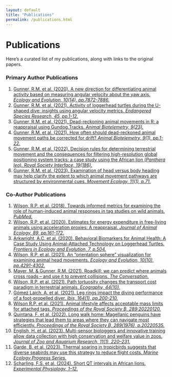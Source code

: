 ```yaml
---
layout: default
title: "Publications"
permalink: /publications.html
---
```


# Publications
Here’s a curated list of my publications, along with links to the original papers.

### Primary Author Publications
1. [Gunner, R.M. et al. (2020). A new direction for differentiating animal activity based on measuring angular velocity about the yaw axis. *Ecology and Evolution, 10(14), pp.7872-7886.*]( https://doi.org/10.1002/ece3.6515)  
2. [Gunner, R.M. et al. (2021). Activity of loggerhead turtles during the U-shaped dive: insights using angular velocity metrics. *Endangered Species Research, 45, pp.1-12.*](https://doi.org/10.3354/esr01125)  
3. [Gunner, R.M. et al. (2021). Dead-reckoning animal movements in R: a reappraisal using Gundog.Tracks. *Animal Biotelemetry, 9(23).*](https://doi.org/10.1186/s40317-021-00245-z)  
4. [Gunner, R.M. et al. (2021). How often should dead-reckoned animal movement paths be corrected for drift? *Animal Biotelemetry, 9(1), pp.1-22.*](https://doi.org/10.1186/s40317-021-00265-9)  
5. [Gunner, R.M. et al. (2022). Decision rules for determining terrestrial movement and the consequences for filtering high-resolution global positioning system tracks: a case study using the African lion (*Panthera leo*). *Royal Society Interface, 19(186).*](https://doi.org/10.1098/rsif.2021.0692)  
6. [Gunner, R.M. et al. (2023). Examination of head versus body heading may help clarify the extent to which animal movement pathways are structured by environmental cues. *Movement Ecology, 11(1), p.71.*](https://doi.org/10.1186/s40462-023-00432-y)  
   
### Co-Author Publications
1.  [Wilson, R.P. et al. (2018). Towards informed metrics for examining the role of human-induced animal responses in tag studies on wild animals. *PubMed.*](https://pubmed.ncbi.nlm.nih.gov/29851254/)  
2. [Wilson, R.P. et al. (2020). Estimates for energy expenditure in free-living animals using acceleration proxies: A reappraisal. *Journal of Animal Ecology, 89, pp.161-172.*](https://besjournals.onlinelibrary.wiley.com/doi/full/10.1111/1365-2656.13040)  
3. [Arkwright, A.C. et al. (2020). Behavioral Biomarkers for Animal Health: A Case Study Using Animal-Attached Technology on Loggerhead Turtles. *Frontiers in Ecology and Evolution, 7, p.504.*](https://doi.org/10.3389/fevo.2019.00504)  
4. [Wilson, R.P. et al. (2021). An “orientation sphere” visualization for examining animal head movements. *Ecology and Evolution, 10(10), pp.4291-4302.*]( https://doi.org/10.1002/ece3.6197)  
5. [Mayer, M. & Gunner, R.M. (2021). Roadkill: we can predict where animals cross roads – and use it to prevent collisions. *The Conversation.*](https://theconversation.com/roadkill-we-can-predict-where-animals-cross-roads-and-use-it-to-prevent-collisions-164001)  
6. [Wilson, R.P. et al. (2021). Path tortuosity changes the transport cost paradigm in terrestrial animals. *Ecography, 44(10).*](https://doi.org/10.1111/ecog.05850)  
7. [Gómez Laich, A. et al. (2021). Leg rings impact the diving performance of a foot-propelled diver. *Ibis, 164(1), pp.200-210.*](https://doi.org/10.1111/ibi.12998)  
8.  [Wilson R.P. et al. (2021). Animal lifestyle affects acceptable mass limits for attached tags. *Proceedings of the Royal Society B, 289:20220120.*](https://royalsocietypublishing.org/doi/10.1098/rspb.2022.0120)  
9.  [Quintana, F. et al. (2022). Long walk home: Magellanic penguins have strategies that lead them to areas where they can navigate most efficiently. *Proceedings of the Royal Society B, 289(1976), p.20220535.*](https://doi.org/10.1098/rspb.2022.0535)  
10. [English, H. et al. (2023). Multi-sensor biologgers and innovative training allow data collection with high conservation and welfare value in zoos. *Journal of Zoo and Aquarium Research, 11(1), 220–231.*](https://doi.org/10.19227/jzar.v11i1.670)  
11. [Garde, B. et al. (2023). Thermal soaring in tropicbirds suggests that diverse seabirds may use this strategy to reduce flight costs. *Marine Ecology Progress Series.*](https://doi.org/10.3354/meps14410)  
12. [Scharling, F.S. et al. (2024). Short QT intervals in African lions. *Experimental Physiology, 1–12.*](https://doi.org/10.1113/EP092203)  
